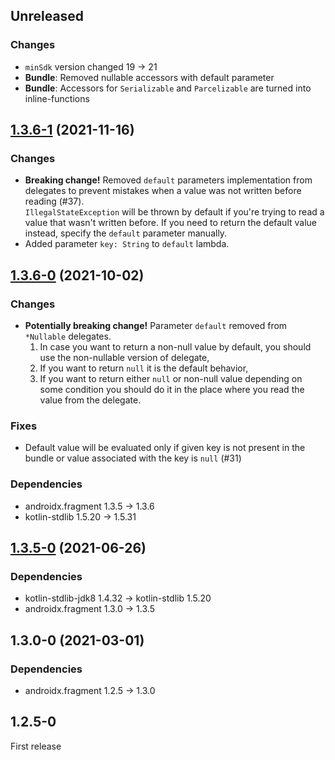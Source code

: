 ## Unreleased

### Changes

- `minSdk` version changed 19 → 21
- **Bundle**: Removed nullable accessors with default parameter
- **Bundle**: Accessors for `Serializable` and `Parcelizable` are turned into inline-functions

## [1.3.6-1] (2021-11-16)

### Changes

- **Breaking change!**
  Removed `default` parameters implementation from delegates to prevent mistakes when a value was not written before reading (#37).\
  `IllegalStateException` will be thrown by default if you're trying to read a value that wasn't written before.
  If you need to return the default value instead, specify the `default` parameter manually.
- Added parameter `key: String` to `default` lambda. 

## [1.3.6-0] (2021-10-02)

### Changes

- **Potentially breaking change!**
  Parameter `default` removed from `*Nullable` delegates.
  1. In case you want to return a non-null value by default, you should use the non-nullable version of delegate,
  2. If you want to return `null` it is the default behavior,
  3. If you want to return either `null` or non-null value depending on some condition you should do it in the place where you read the value from the delegate.

### Fixes

- Default value will be evaluated only if given key is not present in the bundle or value associated with the key is `null` (#31)

### Dependencies

- androidx.fragment 1.3.5 -> 1.3.6
- kotlin-stdlib 1.5.20 -> 1.5.31

## [1.3.5-0] (2021-06-26)

### Dependencies

- kotlin-stdlib-jdk8 1.4.32 -> kotlin-stdlib 1.5.20 
- androidx.fragment 1.3.0 -> 1.3.5

## 1.3.0-0 (2021-03-01)

### Dependencies

- androidx.fragment 1.2.5 -> 1.3.0

## 1.2.5-0

First release


[1.3.6-1]: https://github.com/RedMadRobot/gears-android/compare/ec4d0fb8...fragment-args-ktx-v1.3.6-1
[1.3.6-0]: https://github.com/RedMadRobot/gears-android/compare/fe55b501...fragment-args-ktx-v1.3.6-0
[1.3.5-0]: https://github.com/RedMadRobot/gears-android/compare/core-ktx-v1.5.0-0...fragment-args-ktx-v1.3.5-0
